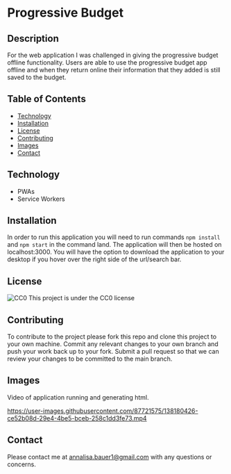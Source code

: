# Progressive Budget

## Description
For the web application I was challenged in giving the progressive budget offline functionality. Users are able to use the progressive budget app offline and when they return online their information that they added is still saved to the budget.

## Table of Contents

* [Technology](#technology)
* [Installation](#installation)
* [License](#license)
* [Contributing](#contributing)
* [Images](#images)
* [Contact](#contact)

## Technology
- PWAs
- Service Workers

## Installation
In order to run this application you will need to run commands `npm install` and `npm start` in the command land. The application will then be hosted on localhost:3000. You will have the option to download the application to your desktop if you hover over the right side of the url/search bar.

## License
![CC0](https://img.shields.io/badge/badge-CC0-blue)
    This project is under the CC0 license
    
## Contributing
To contribute to the project please fork this repo and clone this project to your own machine. Commit any relevant changes to your own branch and push your work back up to your fork. Submit a pull request so that we can review your changes to be committed to the main branch.


## Images
Video of application running and generating html.






https://user-images.githubusercontent.com/87721575/138180426-ce52b08d-29e4-4be5-bceb-258c1dd3fe73.mp4





## Contact
Please contact me at annalisa.bauer1@gmail.com with any questions or concerns.
